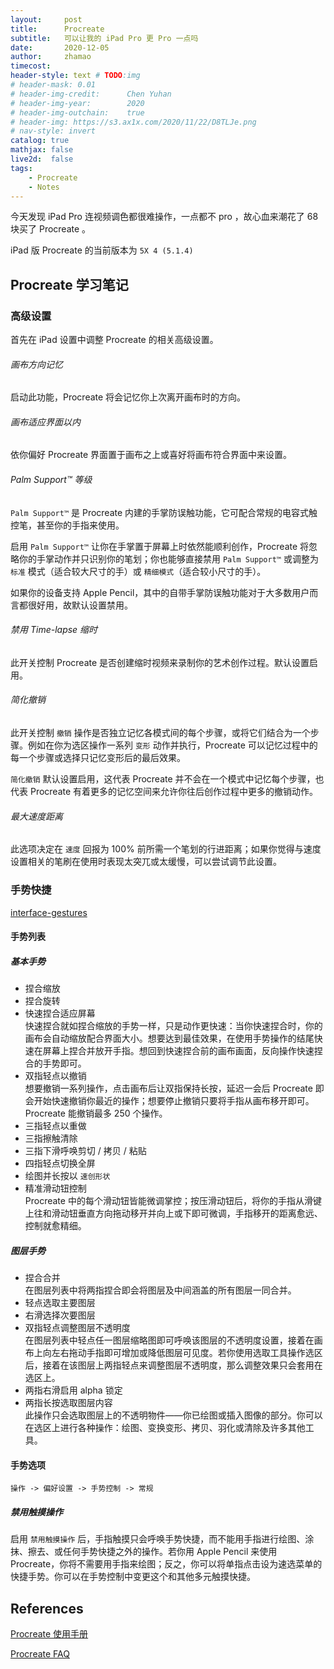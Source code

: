 ```yaml
---
layout:     post
title:      Procreate
subtitle:   可以让我的 iPad Pro 更 Pro 一点吗
date:       2020-12-05
author:     zhamao
timecost:   
header-style: text # TODO:img
# header-mask: 0.01
# header-img-credit:      Chen Yuhan
# header-img-year:        2020
# header-img-outchain:    true
# header-img: https://s3.ax1x.com/2020/11/22/D8TLJe.png
# nav-style: invert
catalog: true
mathjax: false
live2d:  false
tags:
    - Procreate
    - Notes
---
```


今天发现 iPad Pro 连视频调色都很难操作，一点都不 pro ，故心血来潮花了 68 块买了 Procreate 。

iPad 版 Procreate 的当前版本为 `5X 4 (5.1.4)`

## Procreate 学习笔记

### 高级设置

首先在 iPad 设置中调整 Procreate 的相关高级设置。

###### 画布方向记忆

启动此功能，Procreate 将会记忆你上次离开画布时的方向。

###### 画布适应界面以内

依你偏好 Procreate 界面置于画布之上或喜好将画布符合界面中来设置。

###### Palm Support™ 等级

`Palm Support™` 是 Procreate 内建的手掌防误触功能，它可配合常规的电容式触控笔，甚至你的手指来使用。

启用 `Palm Support™` 让你在手掌置于屏幕上时依然能顺利创作，Procreate 将忽略你的手掌动作并只识别你的笔划；你也能够直接禁用 `Palm Support™` 或调整为 `标准` 模式（适合较大尺寸的手）或 `精细模式`（适合较小尺寸的手）。

如果你的设备支持 Apple Pencil，其中的自带手掌防误触功能对于大多数用户而言都很好用，故默认设置禁用。

###### 禁用 Time-lapse 缩时

此开关控制 Procreate 是否创建缩时视频来录制你的艺术创作过程。默认设置启用。

###### 简化撤销

此开关控制 `撤销` 操作是否独立记忆各模式间的每个步骤，或将它们结合为一个步骤。例如在你为选区操作一系列 `变形` 动作并执行，Procreate 可以记忆过程中的每一个步骤或选择只记忆变形后的最后效果。

`简化撤销` 默认设置启用，这代表 Procreate 并不会在一个模式中记忆每个步骤，也代表 Procreate 有着更多的记忆空间来允许你往后创作过程中更多的撤销动作。

###### 最大速度距离

此选项决定在 `速度` 回报为 100% 前所需一个笔划的行进距离；如果你觉得与速度设置相关的笔刷在使用时表现太突兀或太缓慢，可以尝试调节此设置。

### 手势快捷

[interface-gestures](https://procreate.art/cn/handbook/5.1/interface-gestures/gestures/)

#### 手势列表

##### 基本手势

- 捏合缩放
- 捏合旋转
- 快速捏合适应屏幕  
    快速捏合就如捏合缩放的手势一样，只是动作更快速：当你快速捏合时，你的画布会自动缩放配合界面大小。想要达到最佳效果，在使用手势操作的结尾快速在屏幕上捏合并放开手指。想回到快速捏合前的画布画面，反向操作快速捏合的手势即可。
- 双指轻点以撤销  
    想要撤销一系列操作，点击画布后让双指保持长按，延迟一会后 Procreate 即会开始快速撤销你最近的操作；想要停止撤销只要将手指从画布移开即可。Procreate 能撤销最多 250 个操作。
- 三指轻点以重做
- 三指擦触清除
- 三指下滑呼唤剪切 / 拷贝 / 粘贴
- 四指轻点切换全屏
- 绘图并长按以 `速创形状`
- 精准滑动钮控制  
    Procreate 中的每个滑动钮皆能微调掌控；按压滑动钮后，将你的手指从滑键上往和滑动钮垂直方向拖动移开并向上或下即可微调，手指移开的距离愈远、控制就愈精细。

##### 图层手势

- 捏合合并  
    在图层列表中将两指捏合即会将图层及中间涵盖的所有图层一同合并。
- 轻点选取主要图层
- 右滑选择次要图层
- 双指轻点调整图层不透明度  
    在图层列表中轻点任一图层缩略图即可呼唤该图层的不透明度设置，接着在画布上向左右拖动手指即可增加或降低图层可见度。若你使用选取工具操作选区后，接着在该图层上两指轻点来调整图层不透明度，那么调整效果只会套用在选区上。
- 两指右滑启用 alpha 锁定
- 两指长按选取图层内容  
    此操作只会选取图层上的不透明物件——你已绘图或插入图像的部分。你可以在选区上进行各种操作：绘图、变换变形、拷贝、羽化或清除及许多其他工具。

#### 手势选项

```
操作 -> 偏好设置 -> 手势控制 -> 常规
```

##### 禁用触摸操作

启用 `禁用触摸操作` 后，手指触摸只会呼唤手势快捷，而不能用手指进行绘图、涂抹、擦去、或任何手势快捷之外的操作。若你用 Apple Pencil 来使用 Procreate，你将不需要用手指来绘图；反之，你可以将单指点击设为速选菜单的快捷手势。你可以在手势控制中变更这个和其他多元触摸快捷。

## References

<a href = "https://procreate.art/cn/handbook/5.1" target="_blank">Procreate 使用手册</a>

<a href = "https://procreate.art/cn/faq" target="_blank">Procreate FAQ</a>
